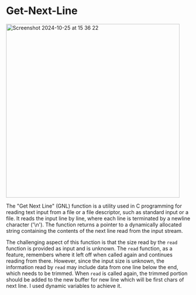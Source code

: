 # Get-Next-Line

<img width="474" alt="Screenshot 2024-10-25 at 15 36 22" src="https://github.com/user-attachments/assets/7cf3b727-0d40-4f61-ac42-48f776124065">


The "Get Next Line" (GNL) function is a utility used in C programming for reading text input from a file or a file descriptor, such as standard input or a file. It reads the input line by line, where each line is terminated by a newline character ('\n'). The function returns a pointer to a dynamically allocated string containing the contents of the next line read from the input stream.

The challenging aspect of this function is that the size read by the `read` function is provided as input and is unknown. The `read` function, as a feature, remembers where it left off when called again and continues reading from there. However, since the input size is unknown, the information read by `read` may include data from one line below the end, which needs to be trimmed. When `read` is called again, the trimmed portion should be added to the new buffer for new line which will be first chars of next line. I used dynamic variables to achieve it.
